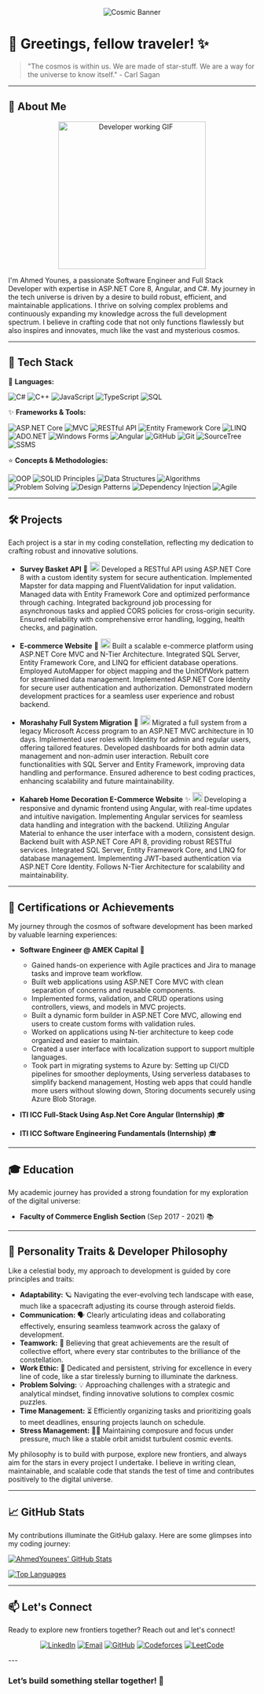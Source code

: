 <p align="center">
  <img src="https://raw.githubusercontent.com/AhmedYounees/AhmedYounees/main/cosmic_banner.png" alt="Cosmic Banner">
</p>

# 🌌 Greetings, fellow traveler! ✨

> "The cosmos is within us. We are made of star-stuff. We are a way for the universe to know itself." - Carl Sagan

---

## 💫 About Me

<p align="center">
  <img src="https://media.giphy.com/media/HsKjBwdfjTIJ/giphy.gif" alt="Developer working GIF" width="300"/>
</p>

I'm Ahmed Younes, a passionate Software Engineer and Full Stack Developer with expertise in ASP.NET Core 8, Angular, and C#. My journey in the tech universe is driven by a desire to build robust, efficient, and maintainable applications. I thrive on solving complex problems and continuously expanding my knowledge across the full development spectrum. I believe in crafting code that not only functions flawlessly but also inspires and innovates, much like the vast and mysterious cosmos.

---

## 🚀 Tech Stack

🌌 **Languages:**
<p align="left">
  <img src="https://img.shields.io/badge/C%23-239120?style=for-the-badge&logo=c-sharp&logoColor=white" alt="C#"/>
  <img src="https://img.shields.io/badge/C%2B%2B-00599C?style=for-the-badge&logo=c%2B%2B&logoColor=white" alt="C++"/>
  <img src="https://img.shields.io/badge/JavaScript-F7DF1E?style=for-the-badge&logo=javascript&logoColor=black" alt="JavaScript"/>
  <img src="https://img.shields.io/badge/TypeScript-007ACC?style=for-the-badge&logo=typescript&logoColor=white" alt="TypeScript"/>
  <img src="https://img.shields.io/badge/SQL-4479A1?style=for-the-badge&logo=postgresql&logoColor=white" alt="SQL"/>
</p>

✨ **Frameworks & Tools:**
<p align="left">
  <img src="https://img.shields.io/badge/ASP.NET%20Core-512BD4?style=for-the-badge&logo=dotnet&logoColor=white" alt="ASP.NET Core"/>
  <img src="https://img.shields.io/badge/MVC-000000?style=for-the-badge&logo=mvc&logoColor=white" alt="MVC"/>
  <img src="https://img.shields.io/badge/RESTful%20API-000000?style=for-the-badge&logo=rest&logoColor=white" alt="RESTful API"/>
  <img src="https://img.shields.io/badge/Entity%20Framework%20Core-512BD4?style=for-the-badge&logo=dotnet&logoColor=white" alt="Entity Framework Core"/>
  <img src="https://img.shields.io/badge/LINQ-512BD4?style=for-the-badge&logo=dotnet&logoColor=white" alt="LINQ"/>
  <img src="https://img.shields.io/badge/ADO.NET-512BD4?style=for-the-badge&logo=dotnet&logoColor=white" alt="ADO.NET"/>
  <img src="https://img.shields.io/badge/Windows%20Forms-512BD4?style=for-the-badge&logo=dotnet&logoColor=white" alt="Windows Forms"/>
  <img src="https://img.shields.io/badge/Angular-DD0031?style=for-the-badge&logo=angular&logoColor=white" alt="Angular"/>
  <img src="https://img.shields.io/badge/GitHub-181717?style=for-the-badge&logo=github&logoColor=white" alt="GitHub"/>
  <img src="https://img.shields.io/badge/Git-F05032?style=for-the-badge&logo=git&logoColor=white" alt="Git"/>
  <img src="https://img.shields.io/badge/SourceTree-0052CC?style=for-the-badge&logo=sourcetree&logoColor=white" alt="SourceTree"/>
  <img src="https://img.shields.io/badge/SSMS-CC2927?style=for-the-badge&logo=microsoft-sql-server&logoColor=white" alt="SSMS"/>
</p>

⭐ **Concepts & Methodologies:**
<p align="left">
  <img src="https://img.shields.io/badge/OOP-000000?style=for-the-badge&logo=c%2B%2B&logoColor=white" alt="OOP"/>
  <img src="https://img.shields.io/badge/SOLID%20Principles-000000?style=for-the-badge&logo=c%2B%2B&logoColor=white" alt="SOLID Principles"/>
  <img src="https://img.shields.io/badge/Data%20Structures-000000?style=for-the-badge&logo=c%2B%2B&logoColor=white" alt="Data Structures"/>
  <img src="https://img.shields.io/badge/Algorithms-000000?style=for-the-badge&logo=c%2B%2B&logoColor=white" alt="Algorithms"/>
  <img src="https://img.shields.io/badge/Problem%20Solving-000000?style=for-the-badge&logo=c%2B%2B&logoColor=white" alt="Problem Solving"/>
  <img src="https://img.shields.io/badge/Design%20Patterns-000000?style=for-the-badge&logo=c%2B%2B&logoColor=white" alt="Design Patterns"/>
  <img src="https://img.shields.io/badge/Dependency%20Injection-000000?style=for-the-badge&logo=c%2B%2B&logoColor=white" alt="Dependency Injection"/>
  <img src="https://img.shields.io/badge/Agile-000000?style=for-the-badge&logo=jira&logoColor=white" alt="Agile"/>
</p>

---

## 🛠️ Projects

Each project is a star in my coding constellation, reflecting my dedication to crafting robust and innovative solutions.

- **Survey Basket API** 🌠 <img src="https://img.icons8.com/ios-filled/50/000000/api.png" alt="API icon" width="20" height="20"/>
  Developed a RESTful API using ASP.NET Core 8 with a custom identity system for secure authentication. Implemented Mapster for data mapping and FluentValidation for input validation. Managed data with Entity Framework Core and optimized performance through caching. Integrated background job processing for asynchronous tasks and applied CORS policies for cross-origin security. Ensured reliability with comprehensive error handling, logging, health checks, and pagination.

- **E-commerce Website** 🚀 <img src="https://img.icons8.com/ios-filled/50/000000/shopping-cart.png" alt="E-commerce icon" width="20" height="20"/>
  Built a scalable e-commerce platform using ASP.NET Core MVC and N-Tier Architecture. Integrated SQL Server, Entity Framework Core, and LINQ for efficient database operations. Employed AutoMapper for object mapping and the UnitOfWork pattern for streamlined data management. Implemented ASP.NET Core Identity for secure user authentication and authorization. Demonstrated modern development practices for a seamless user experience and robust backend.

- **Morashahy Full System Migration** 🌌 <img src="https://img.icons8.com/ios-filled/50/000000/data-migration.png" alt="Migration icon" width="20" height="20"/>
  Migrated a full system from a legacy Microsoft Access program to an ASP.NET MVC architecture in 10 days. Implemented user roles with Identity for admin and regular users, offering tailored features. Developed dashboards for both admin data management and non-admin user interaction. Rebuilt core functionalities with SQL Server and Entity Framework, improving data handling and performance. Ensured adherence to best coding practices, enhancing scalability and future maintainability.

- **Kahareb Home Decoration E-Commerce Website** ✨ <img src="https://img.icons8.com/ios-filled/50/000000/home-page.png" alt="Home decoration icon" width="20" height="20"/>
  Developing a responsive and dynamic frontend using Angular, with real-time updates and intuitive navigation. Implementing Angular services for seamless data handling and integration with the backend. Utilizing Angular Material to enhance the user interface with a modern, consistent design. Backend built with ASP.NET Core API 8, providing robust RESTful services. Integrated SQL Server, Entity Framework Core, and LINQ for database management. Implementing JWT-based authentication via ASP.NET Core Identity. Follows N-Tier Architecture for scalability and maintainability.

---

## 📜 Certifications or Achievements

My journey through the cosmos of software development has been marked by valuable learning experiences:

- **Software Engineer @ AMEK Capital** 🚀
  - Gained hands-on experience with Agile practices and Jira to manage tasks and improve team workflow.
  - Built web applications using ASP.NET Core MVC with clean separation of concerns and reusable components.
  - Implemented forms, validation, and CRUD operations using controllers, views, and models in MVC projects.
  - Built a dynamic form builder in ASP.NET Core MVC, allowing end users to create custom forms with validation rules.
  - Worked on applications using N-tier architecture to keep code organized and easier to maintain.
  - Created a user interface with localization support to support multiple languages.
  - Took part in migrating systems to Azure by: Setting up CI/CD pipelines for smoother deployments, Using serverless databases to simplify backend management, Hosting web apps that could handle more users without slowing down, Storing documents securely using Azure Blob Storage.

- **ITI ICC Full-Stack Using Asp.Net Core Angular (Internship)** 🎓

- **ITI ICC Software Engineering Fundamentals (Internship)** 🎓
---

## 🎓 Education

My academic journey has provided a strong foundation for my exploration of the digital universe:

- **Faculty of Commerce English Section** (Sep 2017 - 2021) 📚
---

## 🌠 Personality Traits & Developer Philosophy

Like a celestial body, my approach to development is guided by core principles and traits:

- **Adaptability:** 🪐 Navigating the ever-evolving tech landscape with ease, much like a spacecraft adjusting its course through asteroid fields.
- **Communication:** 🗣️ Clearly articulating ideas and collaborating effectively, ensuring seamless teamwork across the galaxy of development.
- **Teamwork:** 🤝 Believing that great achievements are the result of collective effort, where every star contributes to the brilliance of the constellation.
- **Work Ethic:** 🌟 Dedicated and persistent, striving for excellence in every line of code, like a star tirelessly burning to illuminate the darkness.
- **Problem Solving:** 💡 Approaching challenges with a strategic and analytical mindset, finding innovative solutions to complex cosmic puzzles.
- **Time Management:** ⏳ Efficiently organizing tasks and prioritizing goals to meet deadlines, ensuring projects launch on schedule.
- **Stress Management:** 🧘‍♀️ Maintaining composure and focus under pressure, much like a stable orbit amidst turbulent cosmic events.

My philosophy is to build with purpose, explore new frontiers, and always aim for the stars in every project I undertake. I believe in writing clean, maintainable, and scalable code that stands the test of time and contributes positively to the digital universe.

---

## 📈 GitHub Stats

My contributions illuminate the GitHub galaxy. Here are some glimpses into my coding journey:

[![AhmedYounees' GitHub Stats](https://github-readme-stats.vercel.app/api?username=AhmedYounees&show_icons=true&theme=dark&hide_border=true)](https://github.com/AhmedYounees)

[![Top Languages](https://github-readme-stats.vercel.app/api/top-langs/?username=AhmedYounees&layout=compact&theme=dark&hide_border=true)](https://github.com/AhmedYounees)

---

## 📫 Let's Connect

Ready to explore new frontiers together? Reach out and let's connect!

<p align="center">
  <a href="https://linkedin.com/in/ahmedyounesmahmoud" target="_blank"><img src="https://img.icons8.com/color/48/000000/linkedin.png" alt="LinkedIn"/></a>
  <a href="mailto:Ahmedyounis331@gmail.com"><img src="https://img.icons8.com/color/48/000000/gmail.png" alt="Email"/></a>
  <a href="https://github.com/AhmedYounees" target="_blank"><img src="https://img.icons8.com/glyph-neue/48/000000/github.png" alt="GitHub"/></a>
  <a href="https://codeforces.com/profile/AhmedYouUNnes/" target="_blank"><img src="https://img.icons8.com/external-tal-revivo-color-tal-revivo/48/000000/external-codeforces-a-programming-competition-website-programming-color-tal-revivo.png" alt="Codeforces"/></a>
  <a href="https://leetcode.com/u/ahmedyounis331" target="_blank"><img src="https://img.icons8.com/external-tal-revivo-shadow-tal-revivo/48/000000/external-leetcode-a-online-judge-and-community-platform-for-practicing-coding-interview-questions-logo-shadow-tal-revivo.png" alt="LeetCode"/></a>
</p>
---

### Let’s build something stellar together! 🚀

